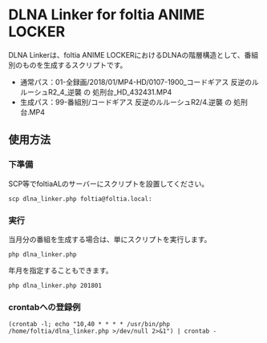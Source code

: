 # DLNA Linker for foltia ANIME LOCKER

DLNA Linkerは、foltia ANIME LOCKERにおけるDLNAの階層構造として、番組別のものを生成するスクリプトです。

- 通常パス：01-全録画/2018/01/MP4-HD/0107-1900_コードギアス 反逆のルルーシュR2_4_逆襲 の 処刑台_HD_432431.MP4
- 生成パス：99-番組別/コードギアス 反逆のルルーシュR2/4.逆襲 の 処刑台.MP4

## 使用方法

### 下準備

SCP等でfoltiaALのサーバーにスクリプトを設置してください。

```
scp dlna_linker.php foltia@foltia.local:
```

### 実行

当月分の番組を生成する場合は、単にスクリプトを実行します。

```
php dlna_linker.php
```

年月を指定することもできます。

```
php dlna_linker.php 201801
```

### crontabへの登録例

```
(crontab -l; echo "10,40 * * * * /usr/bin/php /home/foltia/dlna_linker.php >/dev/null 2>&1") | crontab -
```
